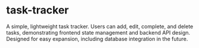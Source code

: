# task-tracker
A simple, lightweight task tracker. Users can add, edit, complete, and delete tasks, demonstrating frontend state management and backend API design. Designed for easy expansion, including database integration in the future.
